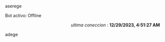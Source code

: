 aserege

<p>Bot activo: Offline</p>
<p align="right"><i>ultima coneccion</i> : <b>12/29/2023, 4:51:27 AM</b></p>

 adege
